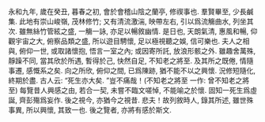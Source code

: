 永和九年, 歲在癸丑, 暮春之初, 會於會稽山陰之蘭亭, 修禊事也. 羣賢畢至, 少長鹹集. 此地有崇山峻嶺, 茂林修竹; 又有清流激湍, 映帶左右, 引以爲流觴曲水, 列坐其次. 雖無絲竹管絃之盛, 一觴一詠, 亦足以暢敘幽情. 是日也, 天朗氣清, 惠風和暢, 仰觀宇宙之大, 俯察品類之盛, 所以遊目騁懷, 足以極視聽之娛, 信可樂也. 
夫人之相與, 俯仰一世, 或取諸懷抱, 悟言一室之內; 或因寄所託, 放浪形骸之外. 雖趣舍萬殊, 靜躁不同, 當其欣於所遇, 暫得於己, 快然自足, 不知老之將至. 及其所之既倦, 情隨事遷, 感慨系之矣. 向之所欣, 俯仰之間, 已爲陳跡, 猶不能不以之興懷. 況修短隨化, 終期於盡. 古人云: “死生亦大矣. ”豈不痛哉！(不知老之將至 一作: 曾不知老之將至)
每覽昔人興感之由, 若合一契, 未嘗不臨文嗟悼, 不能喻之於懷. 固知一死生爲虛誕, 齊彭殤爲妄作. 後之視今, 亦猶今之視昔. 悲夫！故列敘時人, 錄其所述, 雖世殊事異, 所以興懷, 其致一也. 後之覽者, 亦將有感於斯文. 